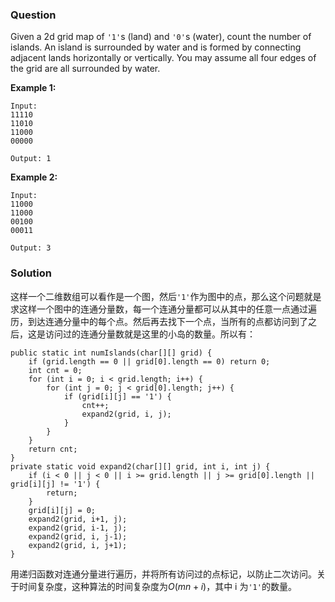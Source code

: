 ### Question

Given a 2d grid map of `'1'`s (land) and `'0'`s (water), count the number of islands. An island is surrounded by water and is formed by connecting adjacent lands horizontally or vertically. You may assume all four edges of the grid are all surrounded by water.

**Example 1:**

```
Input:
11110
11010
11000
00000

Output: 1
```

**Example 2:**

```
Input:
11000
11000
00100
00011

Output: 3
```

### Solution

这样一个二维数组可以看作是一个图，然后`'1'`作为图中的点，那么这个问题就是求这样一个图中的连通分量数，每一个连通分量都可以从其中的任意一点通过遍历，到达连通分量中的每个点。然后再去找下一个点，当所有的点都访问到了之后，这是访问过的连通分量数就是这里的小岛的数量。所以有：

```
public static int numIslands(char[][] grid) {
    if (grid.length == 0 || grid[0].length == 0) return 0;
    int cnt = 0;
    for (int i = 0; i < grid.length; i++) {
        for (int j = 0; j < grid[0].length; j++) {
            if (grid[i][j] == '1') {
                cnt++;
                expand2(grid, i, j);
            }
        }
    }
    return cnt;
}
private static void expand2(char[][] grid, int i, int j) {
    if (i < 0 || j < 0 || i >= grid.length || j >= grid[0].length || grid[i][j] != '1') {
        return;
    }
    grid[i][j] = 0;
    expand2(grid, i+1, j);
    expand2(grid, i-1, j);
    expand2(grid, i, j-1);
    expand2(grid, i, j+1);
}
```

用递归函数对连通分量进行遍历，并将所有访问过的点标记，以防止二次访问。关于时间复杂度，这种算法的时间复杂度为$O(mn + i)$，其中 i 为`'1'`的数量。